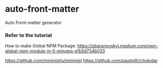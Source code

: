 # auto-front-matter
 Auto Front-matter generator

### Refer to the tutorial
How to make Global NPM Package: https://obaranovskyi.medium.com/own-global-npm-module-in-5-minutes-efb5d734b033

https://github.com/minimistjs/minimist
https://github.com/paulmillr/chokidar